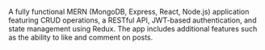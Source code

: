 A fully functional MERN (MongoDB, Express, React, Node.js) application featuring CRUD operations, a RESTful API, JWT-based authentication, and state management using Redux. The app includes additional features such as the ability to like and comment on posts.
